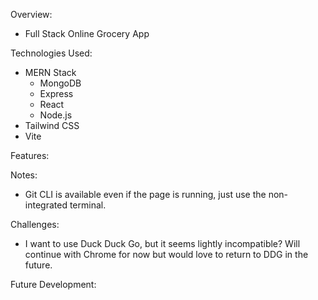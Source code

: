 Overview:

- Full Stack Online Grocery App

Technologies Used:

- MERN Stack
  - MongoDB
  - Express
  - React
  - Node.js
- Tailwind CSS
- Vite

Features:

Notes:

- Git CLI is available even if the page is running, just use the non-integrated terminal.

Challenges:

- I want to use Duck Duck Go, but it seems lightly incompatible?  Will continue with Chrome for now but would love to return to DDG in the future.

Future Development:
